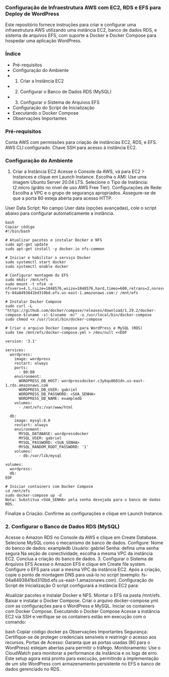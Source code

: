 ### Configuração de Infraestrutura AWS com EC2, RDS e EFS para Deploy de WordPress
Este repositório fornece instruções para criar e configurar uma infraestrutura AWS utilizando uma instância EC2, banco de dados RDS, e sistema de arquivos EFS, com suporte a Docker e Docker Compose para hospedar uma aplicação WordPress.

### Índice
- Pré-requisitos
- Configuração do Ambiente
- 1. Criar a Instância EC2
- 2. Configurar o Banco de Dados RDS (MySQL)
- 3. Configurar o Sistema de Arquivos EFS
- Configuração do Script de Inicialização
- Executando o Docker Compose
- Observações Importantes
### Pré-requisitos
Conta AWS com permissões para criação de instâncias EC2, RDS, e EFS.
AWS CLI configurado.
Chave SSH para acesso à instância EC2.
### Configuração do Ambiente
1. Criar a Instância EC2
Acesse o Console da AWS, vá para EC2 > Instances e clique em Launch Instance.
Escolha o AMI: Use uma imagem Ubuntu Server 20.04 LTS.
Selecione o Tipo de Instância: t2.micro (grátis no nível de uso AWS Free Tier).
Configurações de Rede: Escolha a VPC e o grupo de segurança apropriados. Assegure-se de que a porta 80 esteja aberta para acesso HTTP.

User Data Script: No campo User data (opções avançadas), cole o script abaixo para configurar automaticamente a instância.
```
bash
Copiar código
#!/bin/bash

# Atualizar pacotes e instalar Docker e NFS
sudo apt-get update
sudo apt-get install -y docker.io nfs-common

# Iniciar e habilitar o serviço Docker
sudo systemctl start docker
sudo systemctl enable docker

# Configurar montagem do EFS
sudo mkdir /mnt/efs
sudo mount -t nfs4 -o nfsvers=4.1,rsize=1048576,wsize=1048576,hard,timeo=600,retrans=2,noresvport fs-04a8493841bd310bd.efs.us-east-1.amazonaws.com:/ /mnt/efs

# Instalar Docker Compose
sudo curl -L "https://github.com/docker/compose/releases/download/1.29.2/docker-compose-$(uname -s)-$(uname -m)" -o /usr/local/bin/docker-compose
sudo chmod +x /usr/local/bin/docker-compose

# Criar o arquivo Docker Compose para WordPress e MySQL (RDS)
sudo tee /mnt/efs/docker-compose.yml > /dev/null <<EOF 

version: '3.1'

services:
  wordpress:
    image: wordpress
    restart: always
    ports:
      - 80:80
    environment:
      WORDPRESS_DB_HOST: wordpressdocker.c3y6qu8681dn.us-east-1.rds.amazonaws.com
      WORDPRESS_DB_USER: gabriel
      WORDPRESS_DB_PASSWORD: <SUA_SENHA>
      WORDPRESS_DB_NAME: exampledb
    volumes:
      - /mnt/efs:/var/www/html

  db:
    image: mysql:8.0
    restart: always
    environment:
      MYSQL_DATABASE: wordpressdocker
      MYSQL_USER: gabriel
      MYSQL_PASSWORD: <SUA_SENHA>
      MYSQL_RANDOM_ROOT_PASSWORD: '1'
    volumes:
      - db:/var/lib/mysql

volumes:
  wordpress:
  db:
EOF

# Iniciar containers com Docker Compose
cd /mnt/efs
sudo docker-compose up -d
Nota: Substitua <SUA_SENHA> pela senha desejada para o banco de dados RDS.
```

Finalize a Criação: Confirme as configurações e clique em Launch Instance.

### 2. Configurar o Banco de Dados RDS (MySQL)
Acesse o Amazon RDS no Console da AWS e clique em Create Database.
Selecione MySQL como o mecanismo de banco de dados.
Configure:
Nome do banco de dados: exampledb
Usuário: gabriel
Senha: defina uma senha segura
Na seção de conectividade, escolha a mesma VPC da instância EC2.
Conclua a criação do banco de dados.
3. Configurar o Sistema de Arquivos EFS
Acesse o Amazon EFS e clique em Create file system.
Configure o EFS para usar a mesma VPC da instância EC2.
Após a criação, copie o ponto de montagem DNS para usá-lo no script (exemplo: fs-04a8493841bd310bd.efs.us-east-1.amazonaws.com).
Configuração do Script de Inicialização
O script configurará a instância EC2 para:

Atualizar pacotes e instalar Docker e NFS.
Montar o EFS na pasta /mnt/efs.
Baixar e instalar o Docker Compose.
Criar o arquivo docker-compose.yml com as configurações para o WordPress e MySQL.
Iniciar os containers com Docker Compose.
Executando o Docker Compose
Acesse a instância EC2 via SSH e verifique se os containers estão em execução com o comando:

bash
Copiar código
docker ps
Observações Importantes
Segurança: Certifique-se de proteger credenciais sensíveis e restringir o acesso aos recursos.
Portas de Acesso: Garanta que as portas usadas (80 para o WordPress) estejam abertas para permitir o tráfego.
Monitoramento: Use o CloudWatch para monitorar a performance da instância e os logs de erro.
Este setup agora está pronto para execução, permitindo a implementação de um site WordPress com armazenamento persistente no EFS e banco de dados gerenciado no RDS.






